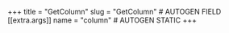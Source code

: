 +++
title = "GetColumn"
slug = "GetColumn" # AUTOGEN FIELD
[[extra.args]]
name = "column" # AUTOGEN STATIC
+++